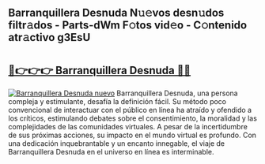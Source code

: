 ## Barranquillera Desnuda N𝚞𝚎vos desn𝚞dos filtr𝚊dos - Parts-dWm F𝚘tos vid𝚎o - C𝚘ntenido atr𝚊ctivo g3EsU

# <h2><a href="http://mbe17o.tromn.icu/?c=Barranquillera+Desnuda">🔗👉👉👉 Barranquillera Desnuda 🔗🔗</a></h2>

[![Barranquillera Desnuda nuevo](https://i.imgur.com/pEAQMta.gif)](http://mbe17o.tromn.icu/?c=Barranquillera+Desnuda)
Barranquillera Desnuda, una persona compleja y estimulante, desafía la definición fácil. Su método poco convencional de interactuar con el público en línea ha atraído y ofendido a los críticos, estimulando debates sobre el consentimiento, la moralidad y las complejidades de las comunidades virtuales. A pesar de la incertidumbre de sus próximas acciones, su impacto en el mundo virtual es profundo. Con una dedicación inquebrantable y un encanto innegable, el viaje de Barranquillera Desnuda en el universo en línea es interminable.
